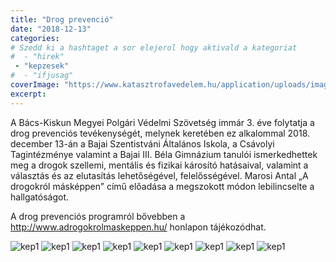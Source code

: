 ```yaml
---
title: "Drog prevenció"
date: "2018-12-13"
categories:
# Szedd ki a hashtaget a sor elejerol hogy aktivald a kategoriat
#  - "hirek"
 - "kepzesek"
#  - "ifjusag"
coverImage: "https://www.katasztrofavedelem.hu/application/uploads/images/header/767934.jpg"
excerpt: 
---
```

A Bács-Kiskun Megyei Polgári Védelmi Szövetség immár 3. éve folytatja a drog prevenciós tevékenységét, melynek keretében ez alkalommal 2018. december 13-án a Bajai Szentistváni Általános Iskola, a Csávolyi Tagintézménye valamint a Bajai III. Béla Gimnázium tanulói ismerkedhettek meg a drogok szellemi, mentális és fizikai károsító hatásaival, valamint a választás és az elutasítás lehetőségével, felelősségével.  Marosi Antal „A drogokról másképpen” című előadása a megszokott módon lebilincselte a hallgatóságot.

A drog prevenciós programról bővebben a http://www.adrogokrolmaskeppen.hu/ honlapon tájékozódhat.

![kep1](/images/405400.jpg)
![kep1](/images/405401.jpg)
![kep1](/images/405402.jpg)
![kep1](/images/405403.jpg)
![kep1](/images/405404.jpg)
![kep1](/images/405405.jpg)
![kep1](/images/405406.jpg)
![kep1](/images/405407.jpg)
![kep1](/images/405408.jpg)
